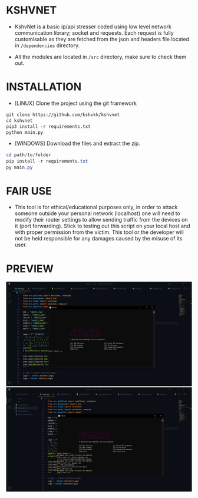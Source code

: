 # KSHVNET
- KshvNet is a basic ip/api stresser coded using low level network communication library; socket and requests. Each request is fully customisable as they are fetched from the json and headers file located in `/dependencies` directory. 

- All the modules are located in `/src` directory, make sure to check them out.

# INSTALLATION
- [LINUX] Clone the project using the git framework
```shell
git clone https://github.com/kshvkk/kshvnet
cd kshvnet
pip3 install -r requirements.txt
python main.py
```

- [WINDOWS] Download the files and extract the zip.
```powershell
cd path/to/folder
pip install -r requirements.txt
py main.py
```

# FAIR USE
- This tool is for ethical/educational purposes only, in order to attack someone outside your personal network (localhost) one will need to modify their router settings to allow sending traffic from the devices on it (port forwarding). Stick to testing out this script on your local host and with proper permission from the victim. This tool or the developer will not be held responsible for any damages caused by the misuse of its user.

# PREVIEW
![Alt text](img/image.png)
![Alt text](img/image1.png)
